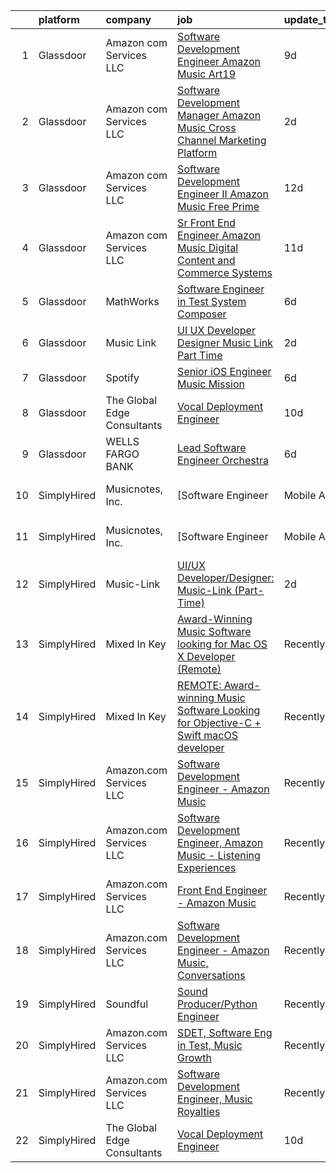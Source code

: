 

|    | platform    | company                     | job                                                                                                                                                                                                                                                                                                                                                                                                                                                                                                                                                                                                                                                                                                                                                                                                                                                                                                                                                                                                                                                                                                                                                                    | update_time   | location                   |
|---:|:------------|:----------------------------|:-----------------------------------------------------------------------------------------------------------------------------------------------------------------------------------------------------------------------------------------------------------------------------------------------------------------------------------------------------------------------------------------------------------------------------------------------------------------------------------------------------------------------------------------------------------------------------------------------------------------------------------------------------------------------------------------------------------------------------------------------------------------------------------------------------------------------------------------------------------------------------------------------------------------------------------------------------------------------------------------------------------------------------------------------------------------------------------------------------------------------------------------------------------------------|:--------------|:---------------------------|
|  1 | Glassdoor   | Amazon com Services LLC     | [Software Development Engineer   Amazon Music  Art19](https://www.glassdoor.com/partner/jobListing.htm?pos=104&ao=1136043&s=58&guid=000001839cb412f882be006c82e6a167&src=GD_JOB_AD&t=SR&vt=w&cs=1_79413ae1&cb=1664781390764&jobListingId=1008158311459&jrtk=3-0-1geeb84p7im9l801-1geeb84pnkf1j800-c39e6a78d2cae353-)                                                                                                                                                                                                                                                                                                                                                                                                                                                                                                                                                                                                                                                                                                                                                                                                                                                   | 9d            | San Francisco, CA          |
|  2 | Glassdoor   | Amazon com Services LLC     | [Software Development Manager  Amazon Music  Cross Channel Marketing Platform](https://www.glassdoor.com/partner/jobListing.htm?pos=107&ao=1136043&s=58&guid=000001839cb412f882be006c82e6a167&src=GD_JOB_AD&t=SR&vt=w&cs=1_01e5efe9&cb=1664781390764&jobListingId=1008173739315&jrtk=3-0-1geeb84p7im9l801-1geeb84pnkf1j800-4918c44988134aa8-)                                                                                                                                                                                                                                                                                                                                                                                                                                                                                                                                                                                                                                                                                                                                                                                                                          | 2d            | San Francisco, CA          |
|  3 | Glassdoor   | Amazon com Services LLC     | [Software Development Engineer II  Amazon Music Free Prime](https://www.glassdoor.com/partner/jobListing.htm?pos=108&ao=1136043&s=58&guid=000001839cb412f882be006c82e6a167&src=GD_JOB_AD&t=SR&vt=w&cs=1_74905ade&cb=1664781390764&jobListingId=1008151742328&jrtk=3-0-1geeb84p7im9l801-1geeb84pnkf1j800-350d272ef90f81c7-)                                                                                                                                                                                                                                                                                                                                                                                                                                                                                                                                                                                                                                                                                                                                                                                                                                             | 12d           | Culver City, CA            |
|  4 | Glassdoor   | Amazon com Services LLC     | [Sr  Front End Engineer  Amazon Music   Digital Content and Commerce Systems](https://www.glassdoor.com/partner/jobListing.htm?pos=109&ao=1136043&s=58&guid=000001839cb412f882be006c82e6a167&src=GD_JOB_AD&t=SR&vt=w&cs=1_b9cb27d7&cb=1664781390764&jobListingId=1008154125045&jrtk=3-0-1geeb84p7im9l801-1geeb84pnkf1j800-89a5e2e83fda9f2b-)                                                                                                                                                                                                                                                                                                                                                                                                                                                                                                                                                                                                                                                                                                                                                                                                                           | 11d           | United States              |
|  5 | Glassdoor   | MathWorks                   | [Software Engineer in Test   System Composer](https://www.glassdoor.com/partner/jobListing.htm?pos=105&ao=1136043&s=58&guid=000001839cb412f882be006c82e6a167&src=GD_JOB_AD&t=SR&vt=w&cs=1_c67d476f&cb=1664781390764&jobListingId=1008163367365&jrtk=3-0-1geeb84p7im9l801-1geeb84pnkf1j800-7f37537eaec24748-)                                                                                                                                                                                                                                                                                                                                                                                                                                                                                                                                                                                                                                                                                                                                                                                                                                                           | 6d            | Natick, MA                 |
|  6 | Glassdoor   | Music Link                  | [UI UX Developer Designer  Music Link  Part Time ](https://www.glassdoor.com/partner/jobListing.htm?pos=103&ao=1136043&s=58&guid=000001839cb412f882be006c82e6a167&src=GD_JOB_AD&t=SR&vt=w&ea=1&cs=1_f2323c86&cb=1664781390764&jobListingId=1008175170281&jrtk=3-0-1geeb84p7im9l801-1geeb84pnkf1j800-054e387cb3fe2708-)                                                                                                                                                                                                                                                                                                                                                                                                                                                                                                                                                                                                                                                                                                                                                                                                                                                 | 2d            | Remote                     |
|  7 | Glassdoor   | Spotify                     | [Senior iOS Engineer  Music Mission](https://www.glassdoor.com/partner/jobListing.htm?pos=106&ao=1136043&s=58&guid=000001839cb412f882be006c82e6a167&src=GD_JOB_AD&t=SR&vt=w&cs=1_00d3af31&cb=1664781390764&jobListingId=1008163218095&jrtk=3-0-1geeb84p7im9l801-1geeb84pnkf1j800-b95a7036a52cf4a5-)                                                                                                                                                                                                                                                                                                                                                                                                                                                                                                                                                                                                                                                                                                                                                                                                                                                                    | 6d            | New York, NY               |
|  8 | Glassdoor   | The Global Edge Consultants | [Vocal Deployment Engineer](https://www.glassdoor.com/partner/jobListing.htm?pos=102&ao=1110586&s=58&guid=000001839cb412f882be006c82e6a167&src=GD_JOB_AD&t=SR&vt=w&ea=1&cs=1_fc246347&cb=1664781390764&jobListingId=1008156365697&cpc=451933188B21919D&jrtk=3-0-1geeb84p7im9l801-1geeb84pnkf1j800-01b2045d5208986d--6NYlbfkN0A4Pd9G7Psxse2LYHgJRkYguHzML5L6KVZLzJM3sNXICnMc3eh3dt3QEYOmT_Cvlg6YqseBKYKlkgFutzcInG_Q0rjFPxEbzXj7eJ1Iw42CbcDO0F-Ic57myTUfn_5Wr1OkFXXGLIoST1_tDKid4ZU9u_ZMqLTt71Na8s6LMKVmtGCeOawuYHDWa4hUwtz7ieOeAISA5KvNHf_DFH-OHHAaaChmEChLMJuMKxUkrOUvVGapiBxn2NtpxS2GZupvNb2nUakBIvHcZiCg-5Pw30W3K7OOazIWyFHlm2UwAfEZuC1Q4Gp2rNGAyWUZsZxODdEbrm6-m6oI9RfwgOqy9nlTHOcB1yiIueGnXdqiAngOGLCEKxYxNdt681gHugwhXOJRpzBg04S5WWWJJmUZDyuN2HWxdHgpkjOBN7ZGPpomFn56RZHJcZjm_Jp-yM5wSucWTS7UvRSdEbU_sOLumjhiMNKiskzC8ePpzlIKv5t9Bl_PoSLOstS7AJKCBwlM5af_1Bia7IV8gg%3D%3D)                                                                                                                                                                                                                                                                                       | 10d           | Houston, TX                |
|  9 | Glassdoor   | WELLS FARGO BANK            | [Lead Software Engineer  Orchestra ](https://www.glassdoor.com/partner/jobListing.htm?pos=101&ao=1110586&s=58&guid=000001839cb412f882be006c82e6a167&src=GD_JOB_AD&t=SR&vt=w&cs=1_8cb69ff9&cb=1664781390764&jobListingId=1008163740516&cpc=F7A2269C793D5877&jrtk=3-0-1geeb84p7im9l801-1geeb84pnkf1j800-350ac1f83d6fa0f5--6NYlbfkN0A0sLjryQUNkc81K2goHfqpo9JHml6Vo2yWT4XuRGLXtsN7afMoSAWdqBM3YHWeqUyfV_RUv_StQFjBBbu4rYAaGnuP87vaU__--3C8fGEzGCkCAQfrhKJBAxVSlcYf-xXqnN58qYcwCu0aB74f-KzG2LpUxaJjtCwuYaiQA9AUHRGeYMg5x3ht1nCYNz-vZQ7QkjetpEpb3ubI2QO3l1ZYqDGP4m6W-rYuMs06J97Ved-p09wjhPqLAYICEDWhuIYD2QtSHzpZ0kmAAS6pH5paiSCnaOt1-RUso9XdbIPPzae4oD3p4Ig0RunmCfVcp002lkgXBRXI7bcpFUqkabwuEQJ3dHYTKXLOJ1HcF3xjNQtokffYDms6V3O-g4G-vM5EzZfwBB2e7XgO5701A1wYo1WMGuohVA9iJZP_Z_4rLFJm9bEfdFjgoyZ1N-7rtAvqTaWu8Z4CihByoM28I275M7HH3ynZgEBhdanMJFQUMcmdif6XWJQsFC-Z91KEBJHkkaCFXlmq8NjX_s1SISxRCr7r5YCbENwKb50Rc0mEY7HjhIuHFB5l063SqX1tzedbTjogt4gj2IypLijpQGtFk4naRsUFIAd6I1DI4EJ1MSrJNGDex61hbEUlQZM_zaL3O90F4M7tThlQqG8bmfsYWaqzrj49ijUNghqbc82smgWXbZTF8eurTE_dUyeQOaOAyuMo4co_vIZletCcec5UiqM0CxFntkLLFZoPTPz3653-UxxxRtZ_3aZMePGccpWXp3_YqDDe3royDdJNTtG3UWpZNbEzs-o%3D) | 6d            | Charlotte, NC              |
| 10 | SimplyHired | Musicnotes, Inc.            | [Software Engineer | Mobile Apps | Music Industry](https://www.simplyhired.com/job/k8E4fg8SWWqgvPsk4kBA2CqJDhhUZAmYysUfvRGHibz7cVQEY9wzyw?q=music+developer)                                                                                                                                                                                                                                                                                                                                                                                                                                                                                                                                                                                                                                                                                                                                                                                                                                                                                                                                                                                                           | Recently      | Remote                     |
| 11 | SimplyHired | Musicnotes, Inc.            | [Software Engineer | Mobile Apps | Music Industry](https://www.simplyhired.com/job/k8E4fg8SWWqgvPsk4kBA2CqJDhhUZAmYysUfvRGHibz7cVQEY9wzyw?q=music+developer)                                                                                                                                                                                                                                                                                                                                                                                                                                                                                                                                                                                                                                                                                                                                                                                                                                                                                                                                                                                                           | Recently      | Remote                     |
| 12 | SimplyHired | Music-Link                  | [UI/UX Developer/Designer: Music-Link (Part-Time)](https://www.simplyhired.com/job/eemKHP6LHB-HrhKfuPNizyIsi9kH4LnP8s5ZRA6o44y22Et0viF6EA?q=music+developer)                                                                                                                                                                                                                                                                                                                                                                                                                                                                                                                                                                                                                                                                                                                                                                                                                                                                                                                                                                                                           | 2d            | Remote                     |
| 13 | SimplyHired | Mixed In Key                | [Award-Winning Music Software looking for Mac OS X Developer (Remote)](https://www.simplyhired.com/job/L-2EZU2jVtCOIASfQ2mTylRc_wBs8G000Bd98cub72rlOwsLWp3RJA?q=music+developer)                                                                                                                                                                                                                                                                                                                                                                                                                                                                                                                                                                                                                                                                                                                                                                                                                                                                                                                                                                                       | Recently      | Miami, FL                  |
| 14 | SimplyHired | Mixed In Key                | [REMOTE: Award-winning Music Software Looking for Objective-C + Swift macOS developer](https://www.simplyhired.com/job/hp01aCVdwM9hovpsfWt-nTSQSiUrrYDI2aQZ3w5x5T-YN0cNGt-cJw?q=music+developer)                                                                                                                                                                                                                                                                                                                                                                                                                                                                                                                                                                                                                                                                                                                                                                                                                                                                                                                                                                       | Recently      | Miami, FL                  |
| 15 | SimplyHired | Amazon.com Services LLC     | [Software Development Engineer - Amazon Music](https://www.simplyhired.com/job/CFkzTN_x28vcswbOcF6bRfTpcCPkGQ0JAuAh30SNFZj-ob2yEbbgNA?q=music+developer)                                                                                                                                                                                                                                                                                                                                                                                                                                                                                                                                                                                                                                                                                                                                                                                                                                                                                                                                                                                                               | Recently      | Sunnyvale, CA +5 locations |
| 16 | SimplyHired | Amazon.com Services LLC     | [Software Development Engineer, Amazon Music - Listening Experiences](https://www.simplyhired.com/job/YHwS5nRobLz3g7QmxKjYHE_-NmQYgK6f0Wtg9OOgzGIPeFH2CGHMIg?q=music+developer)                                                                                                                                                                                                                                                                                                                                                                                                                                                                                                                                                                                                                                                                                                                                                                                                                                                                                                                                                                                        | Recently      | United States +1 location  |
| 17 | SimplyHired | Amazon.com Services LLC     | [Front End Engineer - Amazon Music](https://www.simplyhired.com/job/HrH56RyOPS9A2S9ZepvdPSj3gcoN29rik0njp4z2mjMeUUOG1Op4Dw?q=music+developer)                                                                                                                                                                                                                                                                                                                                                                                                                                                                                                                                                                                                                                                                                                                                                                                                                                                                                                                                                                                                                          | Recently      | Culver City, CA            |
| 18 | SimplyHired | Amazon.com Services LLC     | [Software Development Engineer - Amazon Music, Conversations](https://www.simplyhired.com/job/xknCxXOCWAJNtlWLEW7CPqdaRhVkGLNw1Z0DYi4fu8mV19jeLaKkkA?q=music+developer)                                                                                                                                                                                                                                                                                                                                                                                                                                                                                                                                                                                                                                                                                                                                                                                                                                                                                                                                                                                                | Recently      | Sunnyvale, CA              |
| 19 | SimplyHired | Soundful                    | [Sound Producer/Python Engineer](https://www.simplyhired.com/job/fKwTfqRWVzhZJJT6yoybTUB5_pL76wxlddnu6kqy2_naoU7JVaHVBQ?q=music+developer)                                                                                                                                                                                                                                                                                                                                                                                                                                                                                                                                                                                                                                                                                                                                                                                                                                                                                                                                                                                                                             | Recently      | Remote                     |
| 20 | SimplyHired | Amazon.com Services LLC     | [SDET, Software Eng in Test, Music Growth](https://www.simplyhired.com/job/ObPpG_RACzDxjryz42thbD9VBqbeE25uTFWbpbNcSbokmZEq549Jiw?q=music+developer)                                                                                                                                                                                                                                                                                                                                                                                                                                                                                                                                                                                                                                                                                                                                                                                                                                                                                                                                                                                                                   | Recently      | Remote                     |
| 21 | SimplyHired | Amazon.com Services LLC     | [Software Development Engineer, Music Royalties](https://www.simplyhired.com/job/EazaaNzwVl_lALOkajb6jqxHQLurILxx3PzQkda_mdV3iVVETHZSvQ?q=music+developer)                                                                                                                                                                                                                                                                                                                                                                                                                                                                                                                                                                                                                                                                                                                                                                                                                                                                                                                                                                                                             | Recently      | Sunnyvale, CA +2 locations |
| 22 | SimplyHired | The Global Edge Consultants | [Vocal Deployment Engineer](https://www.simplyhired.com/job/MgMm5hcu0Wyvbj4EmkpfwPJl758zZcKImNJyA58AbW_w-G01GOJU_g?q=music+developer)                                                                                                                                                                                                                                                                                                                                                                                                                                                                                                                                                                                                                                                                                                                                                                                                                                                                                                                                                                                                                                  | 10d           | Houston, TX                |